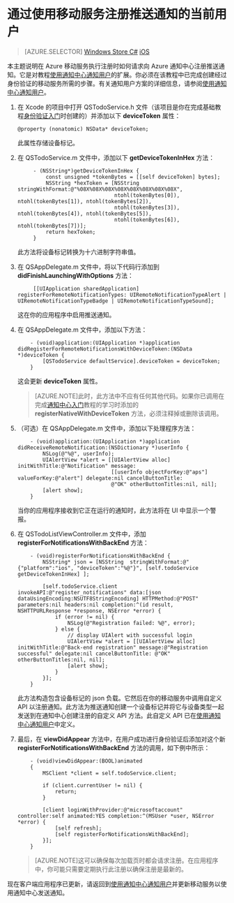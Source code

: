 <properties 
	pageTitle="使用移动服务注册推送通知的当前用户 | Azure" 
	description="了解在 Azure 移动服务执行注册时如何在 iOS 应用程序中请求向 Azure 通知中心注册推送通知。" 
	services="notification-hubs" 
	documentationCenter="ios" 
	authors="ysxu" 
	manager="dwrede" 
	editor=""/>

<tags 
	ms.service="mobile-services" 
	ms.date="11/01/2015" 
	wacn.date="04/13/2016"/>

# 通过使用移动服务注册推送通知的当前用户

> [AZURE.SELECTOR]
[Windows Store C#](/documentation/articles/notification-hubs-ios-mobile-services-register-user-push-notifications)
[iOS](/documentation/articles/notification-hubs-ios-aspnet-register-user-push-notifications)

本主题说明在 Azure 移动服务执行注册时如何请求向 Azure 通知中心注册推送通知。它是对教程[使用通知中心通知用户][使用通知中心通知用户]的扩展。你必须在该教程中已完成创建经过身份验证的移动服务所需的步骤。有关通知用户方案的详细信息，请参阅[使用通知中心通知用户][使用通知中心通知用户]。

1.  在 Xcode 的项目中打开 QSTodoService.h 文件（该项目是你在完成基础教程[身份验证入门][身份验证入门]时创建的）并添加以下 **deviceToken** 属性：

		@property (nonatomic) NSData* deviceToken;

 	此属性存储设备标记。

2. 在 QSTodoService.m 文件中，添加以下 **getDeviceTokenInHex** 方法：

			- (NSString*)getDeviceTokenInHex {
			    const unsigned *tokenBytes = [[self deviceToken] bytes];
			    NSString *hexToken = [NSString stringWithFormat:@"%08X%08X%08X%08X%08X%08X%08X%08X",
			                          ntohl(tokenBytes[0]), ntohl(tokenBytes[1]), ntohl(tokenBytes[2]),
			                          ntohl(tokenBytes[3]), ntohl(tokenBytes[4]), ntohl(tokenBytes[5]),
			                          ntohl(tokenBytes[6]), ntohl(tokenBytes[7])];
			    return hexToken;
			}

	此方法将设备标记转换为十六进制字符串值。

3. 在 QSAppDelegate.m 文件中，将以下代码行添加到 **didFinishLaunchingWithOptions** 方法：

			[[UIApplication sharedApplication] registerForRemoteNotificationTypes: UIRemoteNotificationTypeAlert | UIRemoteNotificationTypeBadge | UIRemoteNotificationTypeSound];

	这在你的应用程序中启用推送通知。

4. 	在 QSAppDelegate.m 文件中，添加以下方法：

			- (void)application:(UIApplication *)application didRegisterForRemoteNotificationsWithDeviceToken:(NSData *)deviceToken {
			    [QSTodoService defaultService].deviceToken = deviceToken;
			}

	这会更新 **deviceToken** 属性。

	> [AZURE.NOTE]此时，此方法中不应有任何其他代码。如果你已调用在完成[通知中心入门](/documentation/articles/notification-hubs-ios-get-started)教程的学习时添加的 **registerNativeWithDeviceToken** 方法，必须注释掉或删除该调用。

5.  （可选）在 QSAppDelegate.m 文件中，添加以下处理程序方法：

			- (void)application:(UIApplication *)application didReceiveRemoteNotification:(NSDictionary *)userInfo {
			    NSLog(@"%@", userInfo);
			    UIAlertView *alert = [[UIAlertView alloc] initWithTitle:@"Notification" message:
			                          [[userInfo objectForKey:@"aps"] valueForKey:@"alert"] delegate:nil cancelButtonTitle:
			                          @"OK" otherButtonTitles:nil, nil];
			    [alert show];
			}

    当你的应用程序接收到它正在运行的通知时，此方法将在 UI 中显示一个警报。

6.  在 QSTodoListViewController.m 文件中，添加 **registerForNotificationsWithBackEnd** 方法：

			- (void)registerForNotificationsWithBackEnd {    
			    NSString* json = [NSString  stringWithFormat:@"{"platform":"ios", "deviceToken":"%@"}", [self.todoService getDeviceTokenInHex] ];
			    
			    [self.todoService.client invokeAPI:@"register_notifications" data:[json dataUsingEncoding:NSUTF8StringEncoding] HTTPMethod:@"POST" parameters:nil headers:nil completion:^(id result, NSHTTPURLResponse *response, NSError *error) {
			        if (error != nil) {
			            NSLog(@"Registration failed: %@", error);
			        } else {
			            // display UIAlert with successful login
			            UIAlertView *alert = [[UIAlertView alloc] initWithTitle:@"Back-end registration" message:@"Registration successful" delegate:nil cancelButtonTitle: @"OK" otherButtonTitles:nil, nil];
			            [alert show];
			        }
			    }];
			}

    此方法构造包含设备标记的 json 负载。它然后在你的移动服务中调用自定义 API 以注册通知。此方法为推送通知创建一个设备标记并将它与设备类型一起发送到在通知中心创建注册的自定义 API 方法。此自定义 API 已在[使用通知中心通知用户][使用通知中心通知用户]中定义。

7.	最后，在 **viewDidAppear** 方法中，在用户成功进行身份验证后添加对这个新 **registerForNotificationsWithBackEnd** 方法的调用，如下例中所示：
	
			- (void)viewDidAppear:(BOOL)animated
			{
			    MSClient *client = self.todoService.client;
			
			    if (client.currentUser != nil) {
			        return;
			    }
			    
			    [client loginWithProvider:@"microsoftaccount" controller:self animated:YES completion:^(MSUser *user, NSError *error) {
			        [self refresh];
			        [self registerForNotificationsWithBackEnd];
			    }];
			}

	> [AZURE.NOTE]这可以确保每次加载页时都会请求注册。在应用程序中，你可能只需要定期执行此注册以确保注册是最新的。
	
现在客户端应用程序已更新，请返回到[使用通知中心通知用户]并更新移动服务以使用通知中心发送通知。

<!-- Anchors. --> 

<!-- Images. --> 

<!-- URLs. -->
[使用通知中心通知用户]: /documentation/articles/notification-hubs-aspnet-backend-ios-notify-users
[身份验证入门]:/documentation/articles/mobile-services-dotnet-backend-ios-get-started-users

[Azure Management Portal]: https://manage.windowsazure.cn/
[Get Started with Notification Hubs]: /documentation/articles/notification-hubs-ios-get-started/

<!---HONumber=Mooncake_0405_2016-->